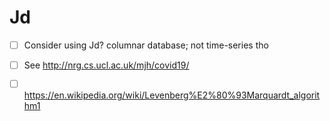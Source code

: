 # Jd
- [ ] Consider using Jd? columnar database; not time-series tho

- [ ] See http://nrg.cs.ucl.ac.uk/mjh/covid19/
- [ ] https://en.wikipedia.org/wiki/Levenberg%E2%80%93Marquardt_algorithm1
